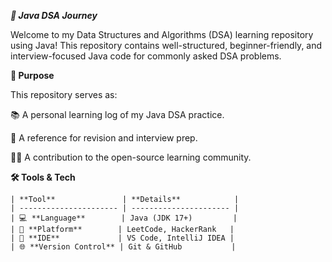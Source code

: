 **_🚀 Java DSA Journey_**

Welcome to my Data Structures and Algorithms (DSA) learning repository using Java!
This repository contains well-structured, beginner-friendly, and interview-focused Java code for commonly asked DSA problems.

**📌 Purpose**

This repository serves as:

📚 A personal learning log of my Java DSA practice.

🧠 A reference for revision and interview prep.

👨‍💻 A contribution to the open-source learning community.

**🛠️ Tools & Tech**

    | **Tool**               | **Details**            |
    | ---------------------- | ---------------------- |
    | 💻 **Language**        | Java (JDK 17+)         |
    | 🧠 **Platform**        | LeetCode, HackerRank   |
    | 🧰 **IDE**             | VS Code, IntelliJ IDEA |
    | 🌐 **Version Control** | Git & GitHub           |
